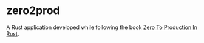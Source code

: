 # zero2prod
A Rust application developed while following the book [Zero To Production In Rust](https://github.com/LukeMathWalker/zero-to-production).
